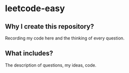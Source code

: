 # leetcode-easy
## Why I create this repository?
Recording my code here and the thinking of every question.

## What includes?
The description of questions, my ideas, code. 

